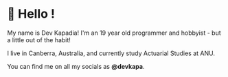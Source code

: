 # 👋 Hello !

My name is Dev Kapadia! I'm an 19 year old programmer and hobbyist - but a little out of the habit! 

I live in Canberra, Australia, and currently study Actuarial Studies at ANU.

You can find me on all my socials as **@devkapa**.
